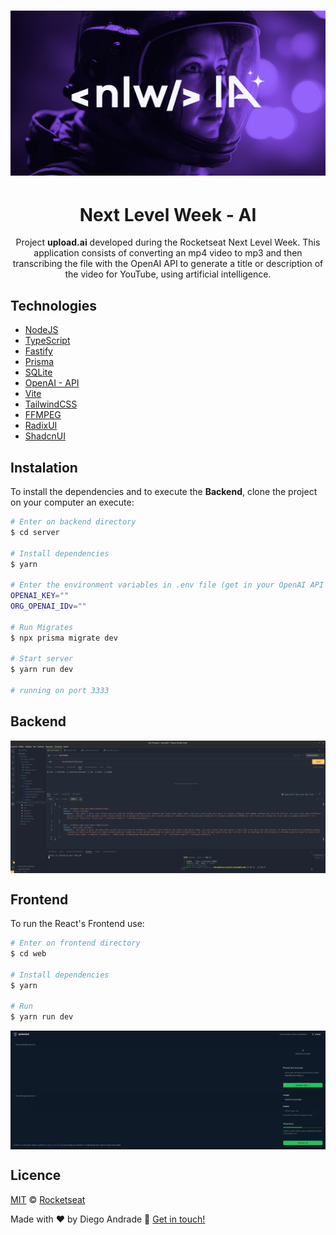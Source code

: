 <h1 align="center">
    <img alt="NextLevelWeek" title="#NextLevelWeek - AI" src="web/public/assets/wallpaper.jpg" />
</h1>
<h1 align="center">Next Level Week - AI</h1>
<p align="center">Project <strong>upload.ai</strong> developed during the Rocketseat Next Level Week.
    This application consists of converting an mp4 video to mp3 and then transcribing the file with the OpenAI API to generate a title or description of the video for YouTube, using artificial intelligence.
</p>

## Technologies
- [NodeJS](https://nodejs.org/)
- [TypeScript](https://www.typescriptlang.org/)
- [Fastify](https://www.fastify.io/)
- [Prisma](https://www.prisma.io/)
- [SQLite](https://www.sqlite.org/index.html)
- [OpenAI - API](https://platform.openai.com/)
- [Vite](https://vitejs.dev/)
- [TailwindCSS](https://tailwindcss.com/)
- [FFMPEG](https://ffmpeg.org/)
- [RadixUI](https://www.radix-ui.com/)
- [ShadcnUI](https://ui.shadcn.com/)

## Instalation
To install the dependencies and to execute the **Backend**, clone the project on your computer an execute:
```bash
# Enter on backend directory
$ cd server

# Install dependencies
$ yarn

# Enter the environment variables in .env file (get in your OpenAI API account settings)
OPENAI_KEY=""
ORG_OPENAI_IDv=""

# Run Migrates
$ npx prisma migrate dev

# Start server
$ yarn run dev

# running on port 3333
```

## Backend

<img align="center" src="web/public/assets/backend.png" width="1024px"></img>

## Frontend

To run the React's Frontend use:
```bash
# Enter on frontend directory
$ cd web

# Install dependencies
$ yarn

# Run
$ yarn run dev
```
<img align="center" src="web/public/assets/front.gif" width="1024px"></img>

## Licence

[MIT](./LICENSE) &copy; [Rocketseat](https://rocketseat.com.br/)

Made with ♥ by Diego Andrade :wave: [Get in touch!](https://www.linkedin.com/in/diego-r-andrade/)

